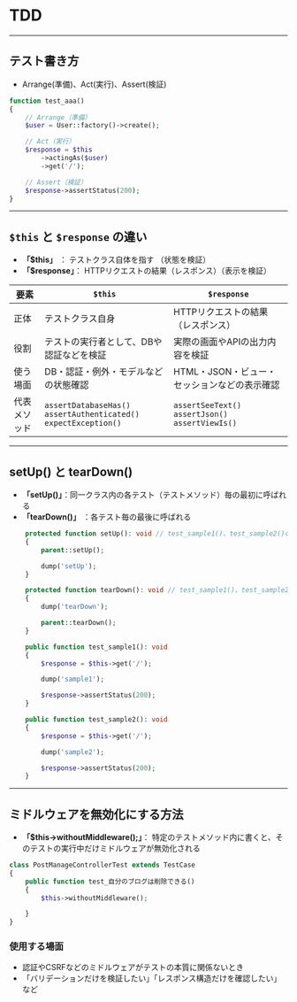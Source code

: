 # TDD

---

## テスト書き方

- Arrange(準備)、Act(実行)、Assert(検証)

```php
function test_aaa()
{
    // Arrange（準備）
    $user = User::factory()->create();

    // Act（実行）
    $response = $this
        ->actingAs($user)
        ->get('/');

    // Assert（検証）
    $response->assertStatus(200);
}
```

---

## `$this` と `$response` の違い

- **「$this」** ： テストクラス自体を指す （状態を検証）
- **「$response」**： HTTPリクエストの結果（レスポンス）（表示を検証）


| 要素         | `$this`                                                                 | `$response`                                             |
| ------------ | ----------------------------------------------------------------------- | ------------------------------------------------------- |
| 正体         | テストクラス自身                                                        | HTTPリクエストの結果（レスポンス）                      |
| 役割         | テストの実行者として、DBや認証などを検証                                | 実際の画面やAPIの出力内容を検証                         |
| 使う場面     | DB・認証・例外・モデルなどの状態確認                                    | HTML・JSON・ビュー・セッションなどの表示確認            |
| 代表メソッド | `assertDatabaseHas()`<br>`assertAuthenticated()`<br>`expectException()` | `assertSeeText()`<br>`assertJson()`<br>`assertViewIs()` |


---

## setUp() と tearDown()

- **「setUp()」**：同一クラス内の各テスト（テストメソッド）毎の最初に呼ばれる
- **「tearDown()」** ：各テスト毎の最後に呼ばれる

```php
    protected function setUp(): void // test_sample1()、test_sample2()の各テストの最初に呼ばれる
    {
        parent::setUp();

        dump('setUp');
    }

    protected function tearDown(): void // test_sample1()、test_sample2()の各テストの最後に呼ばれる
    {
        dump('tearDown');

        parent::tearDown();
    }

    public function test_sample1(): void
    {
        $response = $this->get('/');

        dump('sample1');

        $response->assertStatus(200);
    }

    public function test_sample2(): void
    {
        $response = $this->get('/');

        dump('sample2');

        $response->assertStatus(200);
    }
```
---

## ミドルウェアを無効化にする方法

- **「$this->withoutMiddleware();」**： 特定のテストメソッド内に書くと、そのテストの実行中だけミドルウェアが無効化される

```php
class PostManageControllerTest extends TestCase
{
    public function test_自分のブログは削除できる()
    {
        $this->withoutMiddleware();

    }
}
```

### 使用する場面
- 認証やCSRFなどのミドルウェアがテストの本質に関係ないとき
- 「バリデーションだけを検証したい」「レスポンス構造だけを確認したい」など